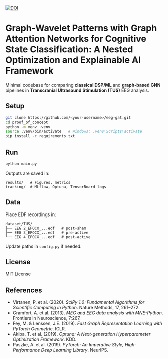 [![DOI](https://zenodo.org/badge/DOI/10.5281/zenodo.17401702.svg)](https://doi.org/10.5281/zenodo.17401702)

# Graph-Wavelet Patterns with Graph Attention Networks for Cognitive State Classification: A Nested Optimization and Explainable AI Framework



Minimal codebase for comparing **classical DSP/ML** and **graph-based GNN** pipelines in **Transcranial Ultrasound Stimulation (TUS)** EEG analysis.

## Setup

```bash
git clone https://github.com/<your-username>/eeg-gat.git
cd proof_of_concept
python -m venv .venv
source .venv/bin/activate   # Windows: .venv\Scripts\activate
pip install -r requirements.txt
```

## Run

```bash
python main.py
```

Outputs are saved in:

```
results/   # Figures, metrics
tracking/  # MLflow, Optuna, TensorBoard logs
```

## Data

Place EDF recordings in:

```
dataset/TUS/
├── EEG 2_EPOCX_...edf   # post-sham
├── EEG 3_EPOCX_...edf   # pre-active
└── EEG 4_EPOCX_...edf   # post-active
```

Update paths in `config.py` if needed.

## License

MIT License


## References

- Virtanen, P. et al. (2020). *SciPy 1.0: Fundamental Algorithms for Scientific Computing in Python*. Nature Methods, 17, 261–272.
- Gramfort, A. et al. (2013). *MEG and EEG data analysis with MNE-Python*. Frontiers in Neuroscience, 7:267.
- Fey, M. & Lenssen, J.E. (2019). *Fast Graph Representation Learning with PyTorch Geometric*. ICLR.
- Akiba, T. et al. (2019). *Optuna: A Next-generation Hyperparameter Optimization Framework*. KDD.
- Paszke, A. et al. (2019). *PyTorch: An Imperative Style, High-Performance Deep Learning Library*. NeurIPS.
